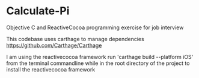 # Calculate-Pi
Objective C and ReactiveCocoa programming exercise for job interview

This codebase uses carthage to manage dependencies https://github.com/Carthage/Carthage

I am using the reactivecocoa framework run 'carthage build --platform iOS' from the terminal commandline while in the root directory of the project to install the reactivecocoa framework

